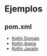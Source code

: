# Ejemplos

## pom.xml

* [Kotlin Domain](pom.kotlin.domain.xml)
* [Kotlin Arena](pom.kotlin.arena.xml)
* [Kotlin Javalin](pom.kotlin.javalin.xml)
